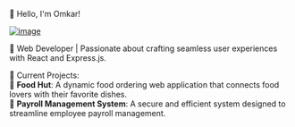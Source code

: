 👋 Hello, I'm Omkar!

[![image](https://github.com/user-attachments/assets/4307f50d-b27b-4f53-98b6-0172ea72b8c6)](https://i.pinimg.com/originals/90/70/32/9070324cdfc07c68d60eed0c39e77573.gif)


🌟 Web Developer | Passionate about crafting seamless user experiences with React and Express.js.

🔭 Current Projects:  
🍔 **Food Hut**: A dynamic food ordering web application that connects food lovers with their favorite dishes.  
💼 **Payroll Management System**: A secure and efficient system designed to streamline employee payroll management.

